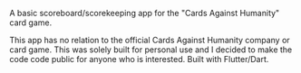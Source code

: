 A basic scoreboard/scorekeeping app for the "Cards Against Humanity" card game.

This app has no relation to the official Cards Against Humanity company or card game. This was solely built for personal use and I decided to make the code code public for anyone who is interested. Built with Flutter/Dart.
